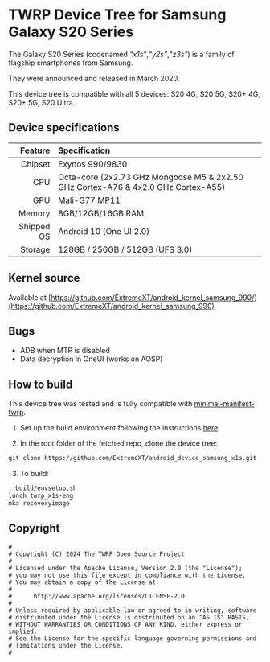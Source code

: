 # TWRP Device Tree for Samsung Galaxy S20 Series

The Galaxy S20 Series (codenamed _"x1s"_,_"y2s"_,_"z3s"_) is a family of flagship smartphones from Samsung.

They were announced and released in March 2020.

This device tree is compatible with all 5 devices: S20 4G, S20 5G, S20+ 4G, S20+ 5G, S20 Ultra.

## Device specifications

| Feature                      | Specification                                                                      |
| ---------------------------: | :----------------------------------------------------------------------------------|
| Chipset                      | Exynos 990/9830                                                                    |
| CPU                          | Octa-core (2x2.73 GHz Mongoose M5 & 2x2.50 GHz Cortex-A76 & 4x2.0 GHz Cortex-A55)  |
| GPU                          | Mali-G77 MP11                                                                      |
| Memory                       | 8GB/12GB/16GB RAM                                                                  |
| Shipped OS                   | Android 10 (One UI 2.0)                                                            |
| Storage                      | 128GB / 256GB / 512GB (UFS 3.0)                                                    |

## Kernel source 

Available at [https://github.com/ExtremeXT/android_kernel_samsung_990/](https://github.com/ExtremeXT/android_kernel_samsung_990)

## Bugs

- ADB when MTP is disabled
- Data decryption in OneUI (works on AOSP)

## How to build

This device tree was tested and is fully compatible with [minimal-manifest-twrp](https://github.com/minimal-manifest-twrp/platform_manifest_twrp_aosp).

1. Set up the build environment following the instructions [here](https://github.com/minimal-manifest-twrp/platform_manifest_twrp_aosp/blob/twrp-12.1/README.md#getting-started)

2. In the root folder of the fetched repo, clone the device tree:

```bash
git clone https://github.com/ExtremeXT/android_device_samsung_x1s.git -b android-12.1 device/samsung/x1s
```

3. To build:

```bash
. build/envsetup.sh
lunch twrp_x1s-eng
mka recoveryimage
```

## Copyright

```
#
# Copyright (C) 2024 The TWRP Open Source Project
#
# Licensed under the Apache License, Version 2.0 (the "License");
# you may not use this file except in compliance with the License.
# You may obtain a copy of the License at
#
#      http://www.apache.org/licenses/LICENSE-2.0
#
# Unless required by applicable law or agreed to in writing, software
# distributed under the License is distributed on an "AS IS" BASIS,
# WITHOUT WARRANTIES OR CONDITIONS OF ANY KIND, either express or implied.
# See the License for the specific language governing permissions and
# limitations under the License.
#
```
